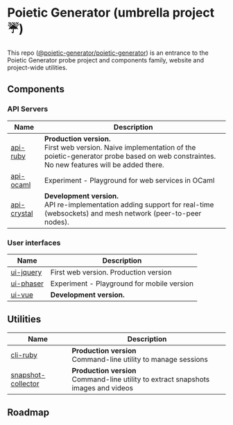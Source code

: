 # Poietic Generator (umbrella project :umbrella:)

<!-- inspired by https://github.com/marp-team/marp -->

This repo ([@poietic-generator/poietic-generator]()) is an entrance to the Poietic Generator probe project and components family, website and project-wide utilities.

## Components

### API Servers

| Name | Description | 
|---   |---          |
| [api-ruby](https://github.com/poietic-generator/poietic-generator-api-ruby) | __Production version.__<br/> First web version. Naive implementation of the poietic-generator probe based on web constraintes. No new features will be added there. |
| [api-ocaml](https://github.com/poietic-generator/poietic-generator-api-ocaml) | Experiment - Playground for web services in OCaml |
| [api-crystal](https://github.com/poietic-generator/poietic-generator-api-crystal) | __Development version.__<br/> API re-implementation adding support for real-time (websockets) and mesh network (peer-to-peer nodes). |

### User interfaces

| Name | Description |
|---   |---          |
| [ui-jquery](https://github.com/poietic-generator/poietic-generator-ui-jquery) | First web version. Production version |
| [ui-phaser](https://github.com/poietic-generator/poietic-generator-ui-phaser) | Experiment - Playground for mobile version |
| [ui-vue](https://github.com/poietic-generator/poietic-generator-ui-vue) | __Development version.__<br/>  |

## Utilities

| Name | Description |
|---   |---          |
| [cli-ruby](https://github.com/poietic-generator/poietic-generator-api-ruby) | __Production version__<br/> Command-line utility to manage sessions |
| [snapshot-collector](https://github.com/poietic-generator/poietic-generator-api-ruby) | __Production version__<br/> Command-line utility to extract snapshots images and videos |

## Roadmap


